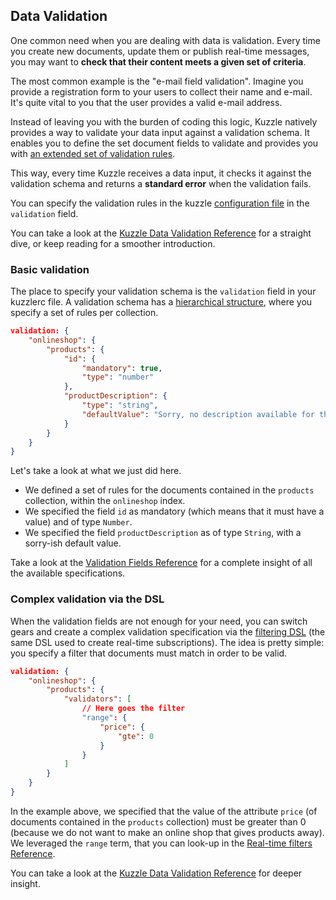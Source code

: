## Data Validation

One common need when you are dealing with data is validation. Every time you create new documents, update them or publish real-time messages, you may want to **check that their content meets a given set of criteria**.

The most common example is the "e-mail field validation". Imagine you provide a registration form to your users to collect their name and e-mail. It's quite vital to you that the user provides a valid e-mail address.

Instead of leaving you with the burden of coding this logic, Kuzzle natively provides a way to validate your data input against a validation schema. It enables you to define the set document fields to validate and provides you with [an extended set of validation rules](/validation-reference/).

This way, every time Kuzzle receives a data input, it checks it against the validation schema and returns a **standard error** when the validation fails.

You can specify the validation rules in the kuzzle [configuration file](http://localhost/guide/#configuring-kuzzle) in the `validation` field.

You can take a look at the [Kuzzle Data Validation Reference](/validation-reference/) for a straight dive, or keep reading for a smoother introduction.

### Basic validation

The place to specify your validation schema is the `validation` field in your kuzzlerc file. A validation schema has a [hierarchical structure](/validation-reference/#schema-structure), where you specify a set of rules per collection.

```json
validation: {
    "onlineshop": {
        "products": {
            "id": {
                "mandatory": true,
                "type": "number"
            },
            "productDescription": {
                "type": "string",
                "defaultValue": "Sorry, no description available for this product."
            }
        }
    }
}
```

Let's take a look at what we just did here.

* We defined a set of rules for the documents contained in the `products` collection, within the `onlineshop` index.
* We specified the field `id` as mandatory (which means that it must have a value) and of type `Number`.
* We specified the field `productDescription` as of type `String`, with a sorry-ish default value.

Take a look at the [Validation Fields Reference](/validation-reference/#fields) for a complete insight of all the available specifications.

### Complex validation via the DSL

When the validation fields are not enough for your need, you can switch gears and create a complex validation specification via the [filtering DSL](/real-time-filters/) (the same DSL used to create real-time subscriptions). The idea is pretty simple: you specify a filter that documents must match in order to be valid.

```json
validation: {
    "onlineshop": {
        "products": {
            "validators": [
                // Here goes the filter
                "range": {
                    "price": {
                        "gte": 0
                    }
                }
            ]
        }
    }
}
```

In the example above, we specified that the value of the attribute `price` (of documents contained in the `products` collection) must be greater than 0 (because we do not want to make an online shop that gives products away). We leveraged the `range` term, that you can look-up in the [Real-time filters Reference](/real-time-filters/#range).

You can take a look at the [Kuzzle Data Validation Reference](/validation-reference/) for deeper insight.
